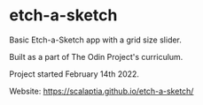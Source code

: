 # etch-a-sketch
Basic Etch-a-Sketch app with a grid size slider.

Built as a part of The Odin Project's curriculum.

Project started February 14th 2022.

Website: https://scalaptia.github.io/etch-a-sketch/